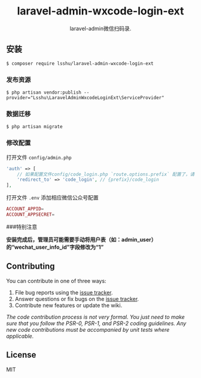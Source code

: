<h1 align="center"> laravel-admin-wxcode-login-ext </h1>

<p align="center"> laravel-admin微信扫码录.</p>


## 安装

```shell
$ composer require lsshu/laravel-admin-wxcode-login-ext
```

### 发布资源
```shell
$ php artisan vendor:publish --provider="Lsshu\LaravelAdminWxcodeLoginExt\ServiceProvider"
```
### 数据迁移
```shell
$ php artisan migrate
```
### 修改配置 
打开文件 `config/admin.php`
```php
'auth' => [
    // 如果配置文件config/code_login.php `route.options.prefix` 配置了，请在下面设置相应值
    'redirect_to' => 'code_login', // {prefix}/code_login
],
```
打开文件 `.env` 添加相应微信公众号配置
```php
ACCOUNT_APPID=
ACCOUNT_APPSECRET=
```
###特别注意

**安装完成后，管理员可能需要手动将用户表（如：admin_user）的“wechat_user_info_id”字段修改为“1”**

## Contributing

You can contribute in one of three ways:

1. File bug reports using the [issue tracker](https://github.com/lsshu/laravel-admin-wxcode-login-ext/issues).
2. Answer questions or fix bugs on the [issue tracker](https://github.com/lsshu/laravel-admin-wxcode-login-ext/issues).
3. Contribute new features or update the wiki.

_The code contribution process is not very formal. You just need to make sure that you follow the PSR-0, PSR-1, and PSR-2 coding guidelines. Any new code contributions must be accompanied by unit tests where applicable._

## License

MIT